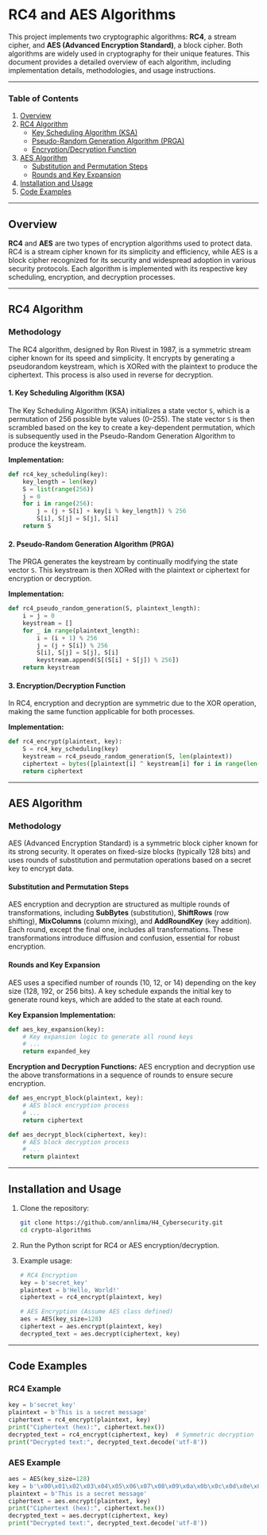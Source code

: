 # RC4 and AES Algorithms

This project implements two cryptographic algorithms: **RC4**, a stream cipher, and **AES (Advanced Encryption Standard)**, a block cipher. Both algorithms are widely used in cryptography for their unique features. This document provides a detailed overview of each algorithm, including implementation details, methodologies, and usage instructions.

---

### Table of Contents
1. [Overview](#overview)
2. [RC4 Algorithm](#rc4-algorithm)
   - [Key Scheduling Algorithm (KSA)](#key-scheduling-algorithm-ksa)
   - [Pseudo-Random Generation Algorithm (PRGA)](#pseudo-random-generation-algorithm-prga)
   - [Encryption/Decryption Function](#encryptiondecryption-function)
3. [AES Algorithm](#aes-algorithm)
   - [Substitution and Permutation Steps](#substitution-and-permutation-steps)
   - [Rounds and Key Expansion](#rounds-and-key-expansion)
4. [Installation and Usage](#installation-and-usage)
5. [Code Examples](#code-examples)

---

## Overview
**RC4** and **AES** are two types of encryption algorithms used to protect data. RC4 is a stream cipher known for its simplicity and efficiency, while AES is a block cipher recognized for its security and widespread adoption in various security protocols. Each algorithm is implemented with its respective key scheduling, encryption, and decryption processes.

---

## RC4 Algorithm

### Methodology
The RC4 algorithm, designed by Ron Rivest in 1987, is a symmetric stream cipher known for its speed and simplicity. It encrypts by generating a pseudorandom keystream, which is XORed with the plaintext to produce the ciphertext. This process is also used in reverse for decryption.

#### 1. Key Scheduling Algorithm (KSA)
The Key Scheduling Algorithm (KSA) initializes a state vector `S`, which is a permutation of 256 possible byte values (0–255). The state vector `S` is then scrambled based on the key to create a key-dependent permutation, which is subsequently used in the Pseudo-Random Generation Algorithm to produce the keystream. 

**Implementation:**
```python
def rc4_key_scheduling(key):
    key_length = len(key)
    S = list(range(256))
    j = 0
    for i in range(256):
        j = (j + S[i] + key[i % key_length]) % 256
        S[i], S[j] = S[j], S[i]
    return S
```

#### 2. Pseudo-Random Generation Algorithm (PRGA)
The PRGA generates the keystream by continually modifying the state vector `S`. This keystream is then XORed with the plaintext or ciphertext for encryption or decryption.

**Implementation:**
```python
def rc4_pseudo_random_generation(S, plaintext_length):
    i = j = 0
    keystream = []
    for _ in range(plaintext_length):
        i = (i + 1) % 256
        j = (j + S[i]) % 256
        S[i], S[j] = S[j], S[i]
        keystream.append(S[(S[i] + S[j]) % 256])
    return keystream
```

#### 3. Encryption/Decryption Function
In RC4, encryption and decryption are symmetric due to the XOR operation, making the same function applicable for both processes.

**Implementation:**
```python
def rc4_encrypt(plaintext, key):
    S = rc4_key_scheduling(key)
    keystream = rc4_pseudo_random_generation(S, len(plaintext))
    ciphertext = bytes([plaintext[i] ^ keystream[i] for i in range(len(plaintext))])
    return ciphertext
```

---

## AES Algorithm

### Methodology
AES (Advanced Encryption Standard) is a symmetric block cipher known for its strong security. It operates on fixed-size blocks (typically 128 bits) and uses rounds of substitution and permutation operations based on a secret key to encrypt data.

#### Substitution and Permutation Steps
AES encryption and decryption are structured as multiple rounds of transformations, including **SubBytes** (substitution), **ShiftRows** (row shifting), **MixColumns** (column mixing), and **AddRoundKey** (key addition). Each round, except the final one, includes all transformations. These transformations introduce diffusion and confusion, essential for robust encryption.

#### Rounds and Key Expansion
AES uses a specified number of rounds (10, 12, or 14) depending on the key size (128, 192, or 256 bits). A key schedule expands the initial key to generate round keys, which are added to the state at each round.

**Key Expansion Implementation:**
```python
def aes_key_expansion(key):
    # Key expansion logic to generate all round keys
    # ...
    return expanded_key
```

**Encryption and Decryption Functions:**
AES encryption and decryption use the above transformations in a sequence of rounds to ensure secure encryption.

```python
def aes_encrypt_block(plaintext, key):
    # AES block encryption process
    # ...
    return ciphertext

def aes_decrypt_block(ciphertext, key):
    # AES block decryption process
    # ...
    return plaintext
```

---

## Installation and Usage

1. Clone the repository:
   ```bash
   git clone https://github.com/annlima/H4_Cybersecurity.git
   cd crypto-algorithms
   ```

2. Run the Python script for RC4 or AES encryption/decryption.

3. Example usage:
   ```python
   # RC4 Encryption
   key = b'secret_key'
   plaintext = b'Hello, World!'
   ciphertext = rc4_encrypt(plaintext, key)

   # AES Encryption (Assume AES class defined)
   aes = AES(key_size=128)
   ciphertext = aes.encrypt(plaintext, key)
   decrypted_text = aes.decrypt(ciphertext, key)
   ```

---

## Code Examples

### RC4 Example
```python
key = b'secret_key'
plaintext = b'This is a secret message'
ciphertext = rc4_encrypt(plaintext, key)
print("Ciphertext (hex):", ciphertext.hex())
decrypted_text = rc4_encrypt(ciphertext, key)  # Symmetric decryption
print("Decrypted text:", decrypted_text.decode('utf-8'))
```

### AES Example
```python
aes = AES(key_size=128)
key = b'\x00\x01\x02\x03\x04\x05\x06\x07\x08\x09\x0a\x0b\x0c\x0d\x0e\x0f'
plaintext = b'This is a secret message'
ciphertext = aes.encrypt(plaintext, key)
print("Ciphertext (hex):", ciphertext.hex())
decrypted_text = aes.decrypt(ciphertext, key)
print("Decrypted text:", decrypted_text.decode('utf-8'))
```
